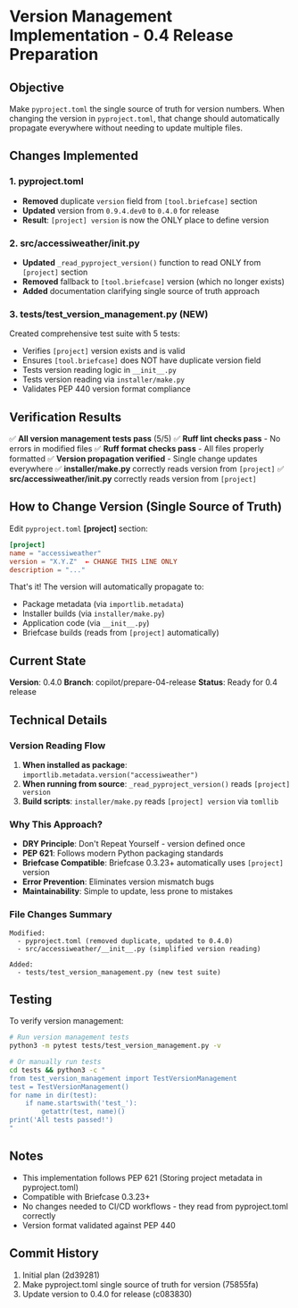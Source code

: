 # Version Management Implementation - 0.4 Release Preparation

## Objective
Make `pyproject.toml` the single source of truth for version numbers. When changing the version in `pyproject.toml`, that change should automatically propagate everywhere without needing to update multiple files.

## Changes Implemented

### 1. pyproject.toml
- **Removed** duplicate `version` field from `[tool.briefcase]` section
- **Updated** version from `0.9.4.dev0` to `0.4.0` for release
- **Result**: `[project] version` is now the ONLY place to define version

### 2. src/accessiweather/__init__.py
- **Updated** `_read_pyproject_version()` function to read ONLY from `[project]` section
- **Removed** fallback to `[tool.briefcase]` version (which no longer exists)
- **Added** documentation clarifying single source of truth approach

### 3. tests/test_version_management.py (NEW)
Created comprehensive test suite with 5 tests:
- Verifies `[project]` version exists and is valid
- Ensures `[tool.briefcase]` does NOT have duplicate version field
- Tests version reading logic in `__init__.py`
- Tests version reading via `installer/make.py`
- Validates PEP 440 version format compliance

## Verification Results

✅ **All version management tests pass** (5/5)
✅ **Ruff lint checks pass** - No errors in modified files
✅ **Ruff format checks pass** - All files properly formatted
✅ **Version propagation verified** - Single change updates everywhere
✅ **installer/make.py** correctly reads version from `[project]`
✅ **src/accessiweather/__init__.py** correctly reads version from `[project]`

## How to Change Version (Single Source of Truth)

Edit `pyproject.toml` **[project]** section:

```toml
[project]
name = "accessiweather"
version = "X.Y.Z"  ← CHANGE THIS LINE ONLY
description = "..."
```

That's it! The version will automatically propagate to:
- Package metadata (via `importlib.metadata`)
- Installer builds (via `installer/make.py`)
- Application code (via `__init__.py`)
- Briefcase builds (reads from `[project]` automatically)

## Current State

**Version**: 0.4.0
**Branch**: copilot/prepare-04-release
**Status**: Ready for 0.4 release

## Technical Details

### Version Reading Flow

1. **When installed as package**: `importlib.metadata.version("accessiweather")`
2. **When running from source**: `_read_pyproject_version()` reads `[project] version`
3. **Build scripts**: `installer/make.py` reads `[project] version` via `tomllib`

### Why This Approach?

- **DRY Principle**: Don't Repeat Yourself - version defined once
- **PEP 621**: Follows modern Python packaging standards
- **Briefcase Compatible**: Briefcase 0.3.23+ automatically uses `[project]` version
- **Error Prevention**: Eliminates version mismatch bugs
- **Maintainability**: Simple to update, less prone to mistakes

### File Changes Summary

```
Modified:
  - pyproject.toml (removed duplicate, updated to 0.4.0)
  - src/accessiweather/__init__.py (simplified version reading)
  
Added:
  - tests/test_version_management.py (new test suite)
```

## Testing

To verify version management:

```bash
# Run version management tests
python3 -m pytest tests/test_version_management.py -v

# Or manually run tests
cd tests && python3 -c "
from test_version_management import TestVersionManagement
test = TestVersionManagement()
for name in dir(test):
    if name.startswith('test_'):
        getattr(test, name)()
print('All tests passed!')
"
```

## Notes

- This implementation follows PEP 621 (Storing project metadata in pyproject.toml)
- Compatible with Briefcase 0.3.23+
- No changes needed to CI/CD workflows - they read from pyproject.toml correctly
- Version format validated against PEP 440

## Commit History

1. Initial plan (2d39281)
2. Make pyproject.toml single source of truth for version (75855fa)
3. Update version to 0.4.0 for release (c083830)
